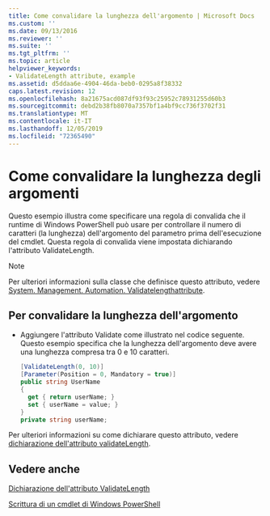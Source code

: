```yaml
---
title: Come convalidare la lunghezza dell'argomento | Microsoft Docs
ms.custom: ''
ms.date: 09/13/2016
ms.reviewer: ''
ms.suite: ''
ms.tgt_pltfrm: ''
ms.topic: article
helpviewer_keywords:
- ValidateLength attribute, example
ms.assetid: d5ddaa6e-4904-46da-beb0-0295a8f38332
caps.latest.revision: 12
ms.openlocfilehash: 8a21675acd087df93f93c25952c78931255d60b3
ms.sourcegitcommit: debd2b38fb8070a7357bf1a4bf9cc736f3702f31
ms.translationtype: MT
ms.contentlocale: it-IT
ms.lasthandoff: 12/05/2019
ms.locfileid: "72365490"
---
```

# <a name="how-to-validate-the-argument-length"></a>Come convalidare la lunghezza degli argomenti

Questo esempio illustra come specificare una regola di convalida che il runtime di Windows PowerShell può usare per controllare il numero di caratteri (la lunghezza) dell'argomento del parametro prima dell'esecuzione del cmdlet. Questa regola di convalida viene impostata dichiarando l'attributo ValidateLength.

> [!NOTE]
> Per ulteriori informazioni sulla classe che definisce questo attributo, vedere [System. Management. Automation. Validatelengthattribute](/dotnet/api/System.Management.Automation.ValidateLengthAttribute).

## <a name="to-validate-the-argument-length"></a>Per convalidare la lunghezza dell'argomento

- Aggiungere l'attributo Validate come illustrato nel codice seguente. Questo esempio specifica che la lunghezza dell'argomento deve avere una lunghezza compresa tra 0 e 10 caratteri.

    ```csharp
    [ValidateLength(0, 10)]
    [Parameter(Position = 0, Mandatory = true)]
    public string UserName
    {
      get { return userName; }
      set { userName = value; }
    }
    private string userName;
    ```

Per ulteriori informazioni su come dichiarare questo attributo, vedere [dichiarazione dell'attributo validateLength](./validatelength-attribute-declaration.md).

## <a name="see-also"></a>Vedere anche

[Dichiarazione dell'attributo ValidateLength](./validatelength-attribute-declaration.md)

[Scrittura di un cmdlet di Windows PowerShell](./writing-a-windows-powershell-cmdlet.md)
